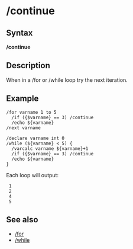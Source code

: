 # /continue

## Syntax

**/continue**

## Description

When in a /for or /while loop try the next iteration.

## Example

```text
/for varname 1 to 5
  /if ({$varname} == 3) /continue
  /echo ${varname}
/next varname

/declare varname int 0
/while (${varname} < 5) {
  /varcalc varname ${varname}+1
  /if ({$varname} == 3) /continue
  /echo ${varname} 
}
```

Each loop will output:

```text
 1
 2
 4
 5
```

## See also

* [/for](for.md)
* [/while](while.md)

